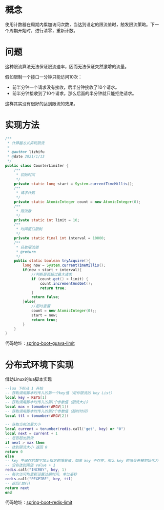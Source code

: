 # 概念

使用计数器在周期内累加访问次数，当达到设定的限流值时，触发限流策略。下一个周期开始时，进行清零，重新计数。

# 问题

这种限流算法无法保证限流速率，因而无法保证突然激增的流量。

假如限制一个接口一分钟只能访问10次：

- 前半分钟一个请求没有接收，后半分钟接收了10个请求。
- 前半分钟接收到了10个请求，那么后面的半分钟就只能拒绝请求。

这样其实没有很好的达到限流的效果。

# 实现方法

```java
/**
 * 计算器方式实现限流
 *
 * @author lizhifu
 * @date 2021/1/13
 */
public class CounterLimiter {
    /**
     * 初始时间
     */
    private static long start = System.currentTimeMillis();
    /**
     * 请求计数
     */
    private static AtomicInteger count = new AtomicInteger(0);
    /**
     * 限流数
     */
    private static int limit = 10;
    /**
     * 时间窗口限制
     */
    private static final int interval = 10000;
    /**
     * 获取限流锁
     * @return
     */
    public static boolean tryAcquire(){
        long now = System.currentTimeMillis();
        if(now < start + interval){
            //判断是否超过最大请求
            if (count.get() < limit) {
                count.incrementAndGet();
                return true;
            }
            return false;
        }else{
            //超时重置
            count = new AtomicInteger(0);;
            start = now;
            return true;
        }
    }
}
```

代码地址：[spring-boot-guava-limit](https://github.com/lizhifuabc/spring-learn/tree/main/spring-boot-guava-limit)

# 分布式环境下实现

借助Linux的lua脚本实现

```lua
--lua 下标从 1 开始
-- 获取调用脚本时传入的第一个key值（用作限流的 key List）
local key = KEYS[1]
-- 获取调用脚本时传入的第1个参数值（限流大小）
local max = tonumber(ARGV[1])
-- 获取调用脚本时传入的第2个参数值（超时时间）
local ttl = tonumber(ARGV[2])

-- 获取当前流量大小
local current = tonumber(redis.call('get', key) or "0")
local next = current + 1
-- 是否超出限流
if next > max then
-- 达到限流大小 返回 0
return 0
else
-- key 中储存的数字加上指定的增量值，如果 key 不存在，那么 key 的值会先被初始化为 0 ，然后再执行 INCR 操作。
-- 没有达到阈值 value + 1
redis.call("INCRBY", key, 1)
-- 每次访问均重新设置过期时间，单位毫秒
redis.call("PEXPIRE", key, ttl)
-- 返回(放行)
return next
end
```



代码地址：[spring-boot-redis-limit](https://github.com/lizhifuabc/spring-learn/tree/main/spring-boot-redis)

